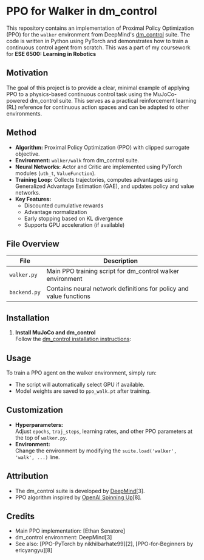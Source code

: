 # PPO for Walker in dm_control

This repository contains an implementation of Proximal Policy Optimization (PPO) for the `walker` environment from DeepMind's [dm_control](https://github.com/google-deepmind/dm_control) suite. The code is written in Python using PyTorch and demonstrates how to train a continuous control agent from scratch. This was a part of my coursework for **ESE 6500: Learning in Robotics**

## Motivation

The goal of this project is to provide a clear, minimal example of applying PPO to a physics-based continuous control task using the MuJoCo-powered dm_control suite. This serves as a practical reinforcement learning (RL) reference for continuous action spaces and can be adapted to other environments.

## Method

- **Algorithm:** Proximal Policy Optimization (PPO) with clipped surrogate objective.
- **Environment:** `walker/walk` from dm_control suite.
- **Neural Networks:** Actor and Critic are implemented using PyTorch modules (`uth_t`, `ValueFunction`).
- **Training Loop:** Collects trajectories, computes advantages using Generalized Advantage Estimation (GAE), and updates policy and value networks.
- **Key Features:**
  - Discounted cumulative rewards
  - Advantage normalization
  - Early stopping based on KL divergence
  - Supports GPU acceleration (if available)

## File Overview

| File         | Description                                                        |
|--------------|--------------------------------------------------------------------|
| `walker.py`  | Main PPO training script for dm_control walker environment         |
| `backend.py` | Contains neural network definitions for policy and value functions |

## Installation

1. **Install MuJoCo and dm_control**  
   Follow the [dm_control installation instructions](https://github.com/google-deepmind/dm_control#installation):

## Usage

To train a PPO agent on the walker environment, simply run:


- The script will automatically select GPU if available.
- Model weights are saved to `ppo_walk.pt` after training.

## Customization

- **Hyperparameters:**  
  Adjust `epochs`, `traj_steps`, learning rates, and other PPO parameters at the top of `walker.py`.
- **Environment:**  
  Change the environment by modifying the `suite.load('walker', 'walk', ...)` line.

## Attribution

- The dm_control suite is developed by [DeepMind](https://github.com/google-deepmind/dm_control)[3].
- PPO algorithm inspired by [OpenAI Spinning Up](https://spinningup.openai.com/en/latest/algorithms/ppo.html)[8].

## Credits

- Main PPO implementation: [Ethan Senatore]
- dm_control environment: DeepMind[3]
- See also: [PPO-PyTorch by nikhilbarhate99][2], [PPO-for-Beginners by ericyangyu][8]

